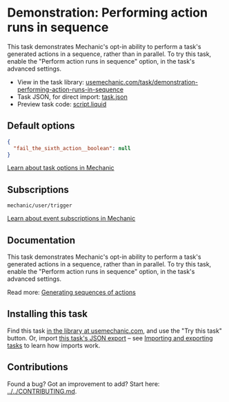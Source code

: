 # Demonstration: Performing action runs in sequence

This task demonstrates Mechanic's opt-in ability to perform a task's generated actions in a sequence, rather than in parallel. To try this task, enable the "Perform action runs in sequence" option, in the task's advanced settings.

* View in the task library: [usemechanic.com/task/demonstration-performing-action-runs-in-sequence](https://usemechanic.com/task/demonstration-performing-action-runs-in-sequence)
* Task JSON, for direct import: [task.json](../../tasks/demonstration-performing-action-runs-in-sequence.json)
* Preview task code: [script.liquid](./script.liquid)

## Default options

```json
{
  "fail_the_sixth_action__boolean": null
}
```

[Learn about task options in Mechanic](https://docs.usemechanic.com/article/471-task-options)

## Subscriptions

```liquid
mechanic/user/trigger
```

[Learn about event subscriptions in Mechanic](https://docs.usemechanic.com/article/408-subscriptions)

## Documentation

This task demonstrates Mechanic's opt-in ability to perform a task's generated actions in a sequence, rather than in parallel. To try this task, enable the "Perform action runs in sequence" option, in the task's advanced settings.

Read more: [Generating sequences of actions](https://docs.usemechanic.com/article/452-generating-sequences-of-actions)

## Installing this task

Find this task [in the library at usemechanic.com](https://usemechanic.com/task/demonstration-performing-action-runs-in-sequence), and use the "Try this task" button. Or, import [this task's JSON export](../../tasks/demonstration-performing-action-runs-in-sequence.json) – see [Importing and exporting tasks](https://docs.usemechanic.com/article/505-importing-and-exporting-tasks) to learn how imports work.

## Contributions

Found a bug? Got an improvement to add? Start here: [../../CONTRIBUTING.md](../../CONTRIBUTING.md).
